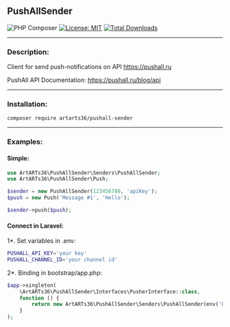 ## PushAllSender

![PHP Composer](https://github.com/ArtARTs36/PushAllSender/workflows/PHP%20Composer/badge.svg?branch=master)
[![License: MIT](https://img.shields.io/badge/License-MIT-yellow.svg)](https://opensource.org/licenses/MIT)
<a href="https://poser.pugx.org/artarts36/pushall-sender/d/total.svg">
    <img src="https://poser.pugx.org/artarts36/pushall-sender/d/total.svg" alt="Total Downloads">
</a>

----

### Description:

Client for send push-notifications on API https://pushall.ru

PushAll API Documentation: https://pushall.ru/blog/api

----

### Installation:

`composer require artarts36/pushall-sender`

----

### Examples:

#### Simple:

```php
use ArtARTs36\PushAllSender\Senders\PushAllSender;
use ArtARTs36\PushAllSender\Push;

$sender = new PushAllSender(123456789, 'apiKey');
$push = new Push('Message #1', 'Hello');

$sender->push($push);
```

#### Connect in Laravel:

1*. Set variables in .env:
```bash
PUSHALL_API_KEY='your key'
PUSHALL_CHANNEL_ID='your channel id'
```

2*. Binding in bootstrap/app.php:

```php
$app->singleton(
    \ArtARTs36\PushAllSender\Interfaces\PusherInterface::class,
    function () {
        return new ArtARTs36\PushAllSender\Senders\PushAllSender(env('PUSHALL_CHANNEL_ID'), env('PUSHALL_API_KEY'));
    }
);
```
